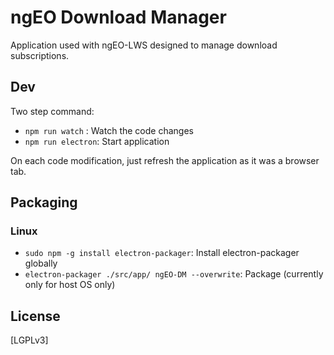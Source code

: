 # ngEO Download Manager

Application used with ngEO-LWS designed to manage download subscriptions.

## Dev
Two step command:
* `npm run watch` : Watch the code changes
* `npm run electron`: Start application

On each code modification, just refresh the application as it was a browser tab.

## Packaging

### Linux
* `sudo npm -g install electron-packager`: Install electron-packager globally
* `electron-packager ./src/app/ ngEO-DM --overwrite`: Package (currently only for host OS only)

## License

[LGPLv3]
